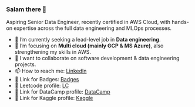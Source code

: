 
### Salam there 👋


Aspiring Senior Data Engineer, recently certified in AWS Cloud, with hands-on expertise across the full data engineering and MLOps processes.


- 🔭 I’m currently seeking a lead-level job in **Data engineering**.
- 🌱 I’m focusing on **Multi cloud (mainly GCP & MS Azure)**, also strengthening my skills in AWS.
- 👯 I want to collaborate on software development & data engineering projects.
- 📫 How to reach me:  [LinkedIn](https://www.linkedin.com/in/bkhalaf/) 
- 🔗 Link for Badges:   [Badges](https://www.credly.com/users/basem-khalaf94/badges)
- 🔗 Leetcode profile:   [LC](https://leetcode.com/bkhalaf/)                                      
- 🔗 Link for DataCamp profile:   [DataCamp](https://www.datacamp.com/profile/bkhalaf94)  
- 🔗 Link for Kaggle profile:    [Kaggle]( https://www.kaggle.com/basemkhalaf)  
